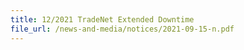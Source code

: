 ```yaml
---
title: 12/2021 TradeNet Extended Downtime
file_url: /news-and-media/notices/2021-09-15-n.pdf
---
```

